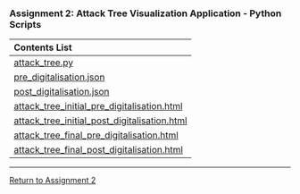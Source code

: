 ### Assignment 2: Attack Tree Visualization Application - Python Scripts

| **Contents List** | 
| :--------- | 
| [attack_tree.py](ISM_A2_Scripts_attack_tree.md)	| 
| [pre_digitalisation.json](ISM_A2_Scripts_pre_digitalisation.md)	|  
| [post_digitalisation.json](ISM_A2_Scripts_post_digitalisation.md)	|  
| [attack_tree_initial_pre_digitalisation.html](attack_tree_initial_pre_digitalisation.html)	| 
| [attack_tree_initial_post_digitalisation.html](attack_tree_initial_post_digitalisation.html)	| 
| [attack_tree_final_pre_digitalisation.html](attack_tree_final_pre_digitalisation.html)	| 
| [attack_tree_final_post_digitalisation.html](attack_tree_final_post_digitalisation.html)	| 

---

[Return to Assignment 2](ISM_A2.md)
